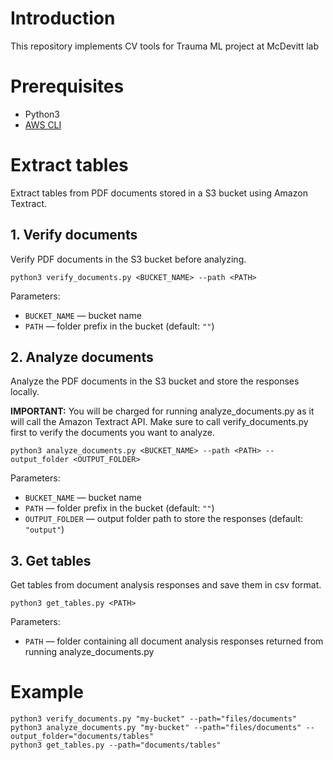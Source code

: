 # Introduction
This repository implements CV tools for Trauma ML project at McDevitt lab
# Prerequisites
- Python3
- [AWS CLI](https://docs.aws.amazon.com/cli/latest/userguide/cli-chap-install.html)

# Extract tables
Extract tables from PDF documents stored in a S3 bucket using Amazon Textract. 
## 1. Verify documents
Verify PDF documents in the S3 bucket before analyzing. 
  
```
python3 verify_documents.py <BUCKET_NAME> --path <PATH>
```
Parameters:
* ```BUCKET_NAME``` &mdash; bucket name
* ```PATH``` &mdash; folder prefix in the bucket (default: `""`)

## 2. Analyze documents
Analyze the PDF documents in the S3 bucket and store the responses locally.

**IMPORTANT:** You will be charged for running analyze_documents.py as it will call the Amazon Textract API. Make sure to call verify_documents.py first to verify the documents you want to analyze.
```
python3 analyze_documents.py <BUCKET_NAME> --path <PATH> --output_folder <OUTPUT_FOLDER>
```
Parameters:
* ```BUCKET_NAME``` &mdash; bucket name
* ```PATH``` &mdash; folder prefix in the bucket (default: `""`)
* ```OUTPUT_FOLDER``` &mdash; output folder path to store the responses (default: `"output"`)

## 3. Get tables
Get tables from document analysis responses and save them in csv format.
```
python3 get_tables.py <PATH>
```
Parameters:
* ```PATH``` &mdash; folder containing all document analysis responses returned from running analyze_documents.py

# Example
```
python3 verify_documents.py "my-bucket" --path="files/documents"
python3 analyze_documents.py "my-bucket" --path="files/documents" --output_folder="documents/tables"
python3 get_tables.py --path="documents/tables"
```
